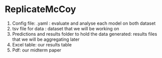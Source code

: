 # ReplicateMcCoy
1. Config file: .yaml : evaluate and analyse each model on both dataset
2. tsv file for data : dataset that we will be working on
3. Predictions and results folder to hold the data generated: results files that we will be aggregating later
4. Excel table: our results table
5. Pdf: our midterm paper
